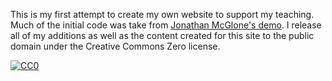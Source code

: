 This is my first attempt to create my own website to support my teaching. Much of the initial code was take from [Jonathan McGlone's demo](http://jmcglone.com). I release all of my additions as well as the content created for this site to the public domain under the Creative Commons Zero license.
<p xmlns:dct="http://purl.org/dc/terms/">
  <a rel="license"
     href="http://creativecommons.org/publicdomain/zero/1.0/">
    <img src="http://i.creativecommons.org/p/zero/1.0/88x31.png" style="border-style: none;" alt="CC0" />
  </a>
  <br />